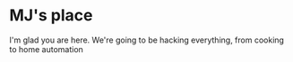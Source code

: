 # MJ's place

I'm glad you are here. We're going to be hacking everything, from cooking to home automation
